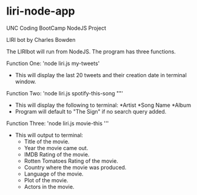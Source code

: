 # liri-node-app
UNC Coding BootCamp
NodeJS Project

LIRI bot
by Charles Bowden

The LIRIbot will run from NodeJS.  The program has three functions.

Function One: 'node liri.js my-tweets'
* This will display the last 20 tweets and their creation date in terminal window.


Function Two: 'node liri.js spotify-this-song "<Song Name Here>"'
* This will display the following to terminal: 
	*Artist
	*Song Name
	*Album
* Program will default to "The Sign" if no search query added.


Function Three: 'node liri.js movie-this '<movie name here>''
* This will output to terminal:
	* Title of the movie.
    * Year the movie came out.
    * IMDB Rating of the movie.
    * Rotten Tomatoes Rating of the movie.
    * Country where the movie was produced.
    * Language of the movie.
    * Plot of the movie.
    * Actors in the movie.